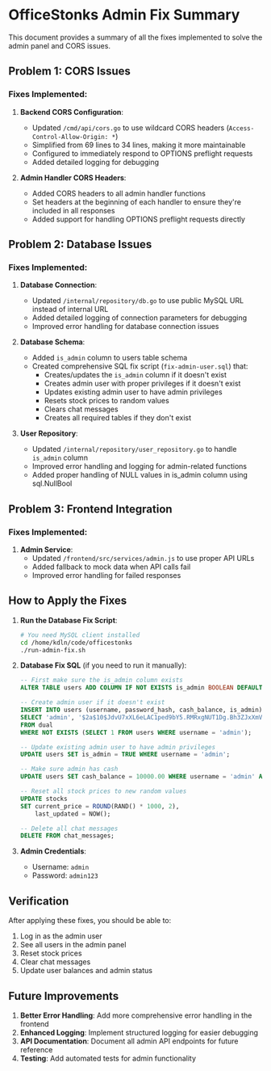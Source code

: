 # OfficeStonks Admin Fix Summary

This document provides a summary of all the fixes implemented to solve the admin panel and CORS issues.

## Problem 1: CORS Issues

### Fixes Implemented:
1. **Backend CORS Configuration**:
   - Updated `/cmd/api/cors.go` to use wildcard CORS headers (`Access-Control-Allow-Origin: *`)
   - Simplified from 69 lines to 34 lines, making it more maintainable
   - Configured to immediately respond to OPTIONS preflight requests
   - Added detailed logging for debugging

2. **Admin Handler CORS Headers**:
   - Added CORS headers to all admin handler functions
   - Set headers at the beginning of each handler to ensure they're included in all responses
   - Added support for handling OPTIONS preflight requests directly

## Problem 2: Database Issues

### Fixes Implemented:
1. **Database Connection**:
   - Updated `/internal/repository/db.go` to use public MySQL URL instead of internal URL
   - Added detailed logging of connection parameters for debugging
   - Improved error handling for database connection issues

2. **Database Schema**:
   - Added `is_admin` column to users table schema
   - Created comprehensive SQL fix script (`fix-admin-user.sql`) that:
     - Creates/updates the `is_admin` column if it doesn't exist
     - Creates admin user with proper privileges if it doesn't exist
     - Updates existing admin user to have admin privileges
     - Resets stock prices to random values
     - Clears chat messages
     - Creates all required tables if they don't exist

3. **User Repository**:
   - Updated `/internal/repository/user_repository.go` to handle `is_admin` column
   - Improved error handling and logging for admin-related functions
   - Added proper handling of NULL values in is_admin column using sql.NullBool

## Problem 3: Frontend Integration

### Fixes Implemented:
1. **Admin Service**:
   - Updated `/frontend/src/services/admin.js` to use proper API URLs
   - Added fallback to mock data when API calls fail
   - Improved error handling for failed responses

## How to Apply the Fixes

1. **Run the Database Fix Script**:
   ```bash
   # You need MySQL client installed
   cd /home/kdln/code/officestonks
   ./run-admin-fix.sh
   ```

2. **Database Fix SQL** (if you need to run it manually):
   ```sql
   -- First make sure the is_admin column exists
   ALTER TABLE users ADD COLUMN IF NOT EXISTS is_admin BOOLEAN DEFAULT FALSE;

   -- Create admin user if it doesn't exist
   INSERT INTO users (username, password_hash, cash_balance, is_admin)
   SELECT 'admin', '$2a$10$JdvU7xXL6eLAC1ped9bY5.RMRxgNUT1Dg.Bh3ZJxXmVvIyAOKHYQu', 10000.00, TRUE
   FROM dual
   WHERE NOT EXISTS (SELECT 1 FROM users WHERE username = 'admin');

   -- Update existing admin user to have admin privileges
   UPDATE users SET is_admin = TRUE WHERE username = 'admin';

   -- Make sure admin has cash
   UPDATE users SET cash_balance = 10000.00 WHERE username = 'admin' AND cash_balance <= 0;

   -- Reset all stock prices to new random values
   UPDATE stocks
   SET current_price = ROUND(RAND() * 1000, 2),
       last_updated = NOW();

   -- Delete all chat messages
   DELETE FROM chat_messages;
   ```

3. **Admin Credentials**:
   - Username: `admin`
   - Password: `admin123`

## Verification

After applying these fixes, you should be able to:

1. Log in as the admin user
2. See all users in the admin panel
3. Reset stock prices 
4. Clear chat messages
5. Update user balances and admin status

## Future Improvements

1. **Better Error Handling**: Add more comprehensive error handling in the frontend
2. **Enhanced Logging**: Implement structured logging for easier debugging
3. **API Documentation**: Document all admin API endpoints for future reference
4. **Testing**: Add automated tests for admin functionality